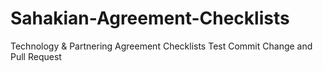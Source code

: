 # Sahakian-Agreement-Checklists
Technology &amp; Partnering Agreement Checklists
Test Commit Change and Pull Request
